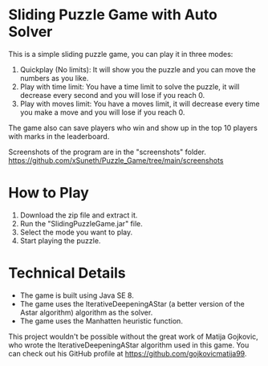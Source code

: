 # Sliding Puzzle Game with Auto Solver

This is a simple sliding puzzle game, you can play it in three modes:

1. Quickplay (No limits): It will show you the puzzle and you can move the numbers as you like.
2. Play with time limit: You have a time limit to solve the puzzle, it will decrease every second and you will lose if you reach 0.
3. Play with moves limit: You have a moves limit, it will decrease every time you make a move and you will lose if you reach 0.

The game also can save players who win and show up in the top 10 players with marks in the leaderboard.

Screenshots of the program are in the "screenshots" folder.
https://github.com/xSuneth/Puzzle_Game/tree/main/screenshots

# How to Play

1. Download the zip file and extract it.
2. Run the "SlidingPuzzleGame.jar" file.
3. Select the mode you want to play.
4. Start playing the puzzle.

# Technical Details

- The game is built using Java SE 8.
- The game uses the IterativeDeepeningAStar (a better version of the Astar algorithm) algorithm as the solver.
- The game uses the Manhatten heuristic function.

This project wouldn't be possible without the great work of Matija Gojkovic, who wrote the IterativeDeepeningAStar algorithm used in this game. You can check out his GitHub profile at https://github.com/gojkovicmatija99.
